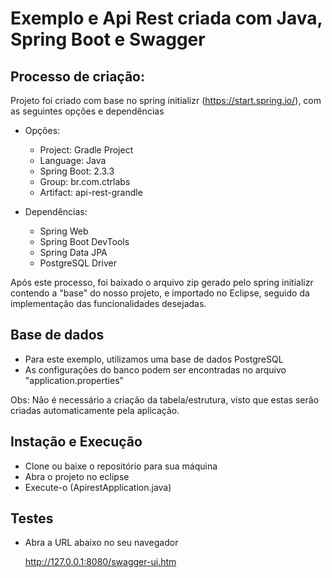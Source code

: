# Exemplo e Api Rest criada com Java, Spring Boot e Swagger

## Processo de criação:

Projeto foi criado com base no spring initializr (https://start.spring.io/), com as seguintes opções e dependências

- Opções:

	* Project: Gradle Project
	* Language: Java
	* Spring Boot: 2.3.3
	* Group: br.com.ctrlabs
	* Artifact: api-rest-grandle

- Dependências:

	* Spring Web
	* Spring Boot DevTools
	* Spring Data JPA
	* PostgreSQL Driver

Após este processo, foi baixado o arquivo zip gerado pelo spring initializr contendo a "base" do nosso projeto, e importado no Eclipse, seguido da implementação das funcionalidades desejadas.

## Base de dados

- Para este exemplo, utilizamos uma base de dados PostgreSQL
- As configurações do banco podem ser encontradas no arquivo "application.properties"

Obs: Não é necessário a criação da tabela/estrutura, visto que estas serão criadas automaticamente pela aplicação.

## Instação e Execução

- Clone ou baixe o repositório para sua máquina
- Abra o projeto no eclipse
- Execute-o (ApirestApplication.java)

## Testes

- Abra a URL abaixo no seu navegador

	http://127.0.0.1:8080/swagger-ui.htm
